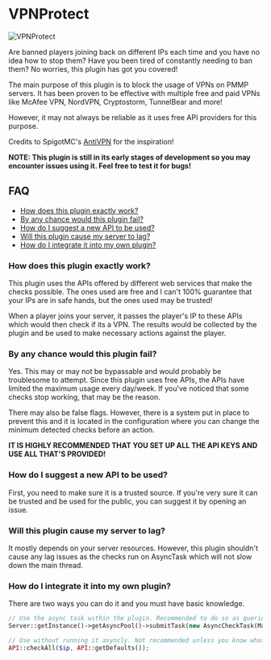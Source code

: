 # VPNProtect
![VPNProtect](https://media.discordapp.net/attachments/973097510748966982/980656191250247770/VPNProtect.gif?width=1416&height=663)

Are banned players joining back on different IPs each time and you have no idea how to stop them? Have you been tired of constantly needing to ban them? No worries, this plugin has got you covered!

The main purpose of this plugin is to block the usage of VPNs on PMMP servers. It has been proven to be effective with multiple free and paid VPNs like McAfee VPN, NordVPN, Cryptostorm, TunnelBear and more!

However, it may not always be reliable as it uses free API providers for this purpose.

Credits to SpigotMC's [AntiVPN](https://www.spigotmc.org/resources/anti-vpn.58291/) for the inspiration!

**NOTE: This plugin is still in its early stages of development so you may encounter issues using it. Feel free to test it for bugs!**

## FAQ
- [How does this plugin exactly work?](#how-does-this-plugin-exactly-work)
- [By any chance would this plugin fail?](#by-any-chance-would-this-plugin-fail)
- [How do I suggest a new API to be used?](#how-do-i-suggest-a-new-api-to-be-used)
- [Will this plugin cause my server to lag?](#will-this-plugin-cause-my-server-to-lag)
- [How do I integrate it into my own plugin?](#how-do-i-integrate-it-into-my-own-plugin)

### How does this plugin exactly work?
This plugin uses the APIs offered by different web services that make the checks possible. The ones used are free and I can't 100% guarantee that your IPs are in safe hands, but the ones used may be trusted!

When a player joins your server, it passes the player's IP to these APIs which would then check if its a VPN. The results would be collected by the plugin and be used to make necessary actions against the player.

### By any chance would this plugin fail?
Yes. This may or may not be bypassable and would probably be troublesome to attempt. Since this plugin uses free APIs, the APIs have limited the maximum usage every day/week. If you've noticed that some checks stop working, that may be the reason.

There may also be false flags. However, there is a system put in place to prevent this and it is located in the configuration where you can change the minimum detected checks before an action.

**IT IS HIGHLY RECOMMENDED THAT YOU SET UP ALL THE API KEYS AND USE ALL THAT'S PROVIDED!**

### How do I suggest a new API to be used?
First, you need to make sure it is a trusted source. If you're very sure it can be trusted and be used for the public, you can suggest it by opening an issue.

### Will this plugin cause my server to lag?
It mostly depends on your server resources. However, this plugin shouldn't cause any lag issues as the checks run on AsyncTask which will not slow down the main thread.

### How do I integrate it into my own plugin?
There are two ways you can do it and you must have basic knowledge.

```php
// Use the async task within the plugin. Recommended to do so as queries hog the main thread:
Server::getInstance()->getAsyncPool()->submitTask(new AsyncCheckTask(Main::getInstance()->getLogger(), $player->getNetworkSession()->getIp(), $player->getName(), API::getDefaults()));
```

```php
// Use without running it asyncly. Not recommended unless you know what you're doing:
API::checkAll($ip, API::getDefaults());
```